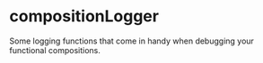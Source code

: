 # compositionLogger
Some logging functions that come in handy when debugging your functional compositions. 
